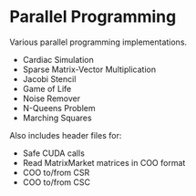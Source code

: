 # Parallel Programming

Various parallel programming implementations.

- Cardiac Simulation
- Sparse Matrix-Vector Multiplication
- Jacobi Stencil
- Game of Life
- Noise Remover
- N-Queens Problem
- Marching Squares

Also includes header files for:

- Safe CUDA calls
- Read MatrixMarket matrices in COO format
- COO to/from CSR
- COO to/from CSC
